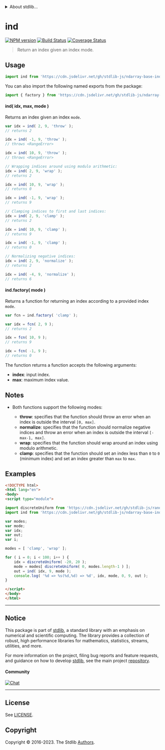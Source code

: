 <!--

@license Apache-2.0

Copyright (c) 2018 The Stdlib Authors.

Licensed under the Apache License, Version 2.0 (the "License");
you may not use this file except in compliance with the License.
You may obtain a copy of the License at

   http://www.apache.org/licenses/LICENSE-2.0

Unless required by applicable law or agreed to in writing, software
distributed under the License is distributed on an "AS IS" BASIS,
WITHOUT WARRANTIES OR CONDITIONS OF ANY KIND, either express or implied.
See the License for the specific language governing permissions and
limitations under the License.

-->


<details>
  <summary>
    About stdlib...
  </summary>
  <p>We believe in a future in which the web is a preferred environment for numerical computation. To help realize this future, we've built stdlib. stdlib is a standard library, with an emphasis on numerical and scientific computation, written in JavaScript (and C) for execution in browsers and in Node.js.</p>
  <p>The library is fully decomposable, being architected in such a way that you can swap out and mix and match APIs and functionality to cater to your exact preferences and use cases.</p>
  <p>When you use stdlib, you can be absolutely certain that you are using the most thorough, rigorous, well-written, studied, documented, tested, measured, and high-quality code out there.</p>
  <p>To join us in bringing numerical computing to the web, get started by checking us out on <a href="https://github.com/stdlib-js/stdlib">GitHub</a>, and please consider <a href="https://opencollective.com/stdlib">financially supporting stdlib</a>. We greatly appreciate your continued support!</p>
</details>

# ind

[![NPM version][npm-image]][npm-url] [![Build Status][test-image]][test-url] [![Coverage Status][coverage-image]][coverage-url] <!-- [![dependencies][dependencies-image]][dependencies-url] -->

> Return an index given an index mode.

<!-- Section to include introductory text. Make sure to keep an empty line after the intro `section` element and another before the `/section` close. -->

<section class="intro">

</section>

<!-- /.intro -->

<!-- Package usage documentation. -->



<section class="usage">

## Usage

```javascript
import ind from 'https://cdn.jsdelivr.net/gh/stdlib-js/ndarray-base-ind@esm/index.mjs';
```

You can also import the following named exports from the package:

```javascript
import { factory } from 'https://cdn.jsdelivr.net/gh/stdlib-js/ndarray-base-ind@esm/index.mjs';
```

#### ind( idx, max, mode )

Returns an index given an index `mode`.

<!-- run throws: true -->

```javascript
var idx = ind( 2, 9, 'throw' );
// returns 2

idx = ind( -1, 9, 'throw' );
// throws <RangeError>

idx = ind( 10, 9, 'throw' );
// throws <RangeError>

// Wrapping indices around using modulo arithmetic:
idx = ind( 2, 9, 'wrap' );
// returns 2

idx = ind( 10, 9, 'wrap' );
// returns 0

idx = ind( -1, 9, 'wrap' );
// returns 9

// Clamping indices to first and last indices:
idx = ind( 2, 9, 'clamp' );
// returns 2

idx = ind( 10, 9, 'clamp' );
// returns 9

idx = ind( -1, 9, 'clamp' );
// returns 0

// Normalizing negative indices:
idx = ind( 2, 9, 'normalize' );
// returns 2

idx = ind( -4, 9, 'normalize' );
// returns 6
```

#### ind.factory( mode )

Returns a function for returning an index according to a provided index `mode`.

```javascript
var fcn = ind.factory( 'clamp' );

var idx = fcn( 2, 9 );
// returns 2

idx = fcn( 10, 9 );
// returns 9

idx = fcn( -1, 9 );
// returns 0
```

The function returns a function accepts the following arguments:

-   **index**: input index.
-   **max**: maximum index value.

</section>

<!-- /.usage -->

<!-- Package usage notes. Make sure to keep an empty line after the `section` element and another before the `/section` close. -->

<section class="notes">

## Notes

-   Both functions support the following modes:

    -   **throw**: specifies that the function should throw an error when an index is outside the interval `[0, max]`.
    -   **normalize**: specifies that the function should normalize negative indices and throw an error when an index is outside the interval `[-max-1, max]`.
    -   **wrap**: specifies that the function should wrap around an index using modulo arithmetic.
    -   **clamp**: specifies that the function should set an index less than `0` to `0` (minimum index) and set an index greater than `max` to `max`.

</section>

<!-- /.notes -->

<!-- Package usage examples. -->

<section class="examples">

## Examples

<!-- eslint no-undef: "error" -->

```html
<!DOCTYPE html>
<html lang="en">
<body>
<script type="module">

import discreteUniform from 'https://cdn.jsdelivr.net/gh/stdlib-js/random-base-discrete-uniform@esm/index.mjs';
import ind from 'https://cdn.jsdelivr.net/gh/stdlib-js/ndarray-base-ind@esm/index.mjs';

var modes;
var mode;
var idx;
var out;
var i;

modes = [ 'clamp', 'wrap' ];

for ( i = 0; i < 100; i++ ) {
    idx = discreteUniform( -20, 20 );
    mode = modes[ discreteUniform( 0, modes.length-1 ) ];
    out = ind( idx, 9, mode );
    console.log( '%d => %s(%d,%d) => %d', idx, mode, 0, 9, out );
}

</script>
</body>
</html>
```

</section>

<!-- /.examples -->

<!-- Section to include cited references. If references are included, add a horizontal rule *before* the section. Make sure to keep an empty line after the `section` element and another before the `/section` close. -->

<section class="references">

</section>

<!-- /.references -->

<!-- Section for related `stdlib` packages. Do not manually edit this section, as it is automatically populated. -->

<section class="related">

</section>

<!-- /.related -->

<!-- Section for all links. Make sure to keep an empty line after the `section` element and another before the `/section` close. -->


<section class="main-repo" >

* * *

## Notice

This package is part of [stdlib][stdlib], a standard library with an emphasis on numerical and scientific computing. The library provides a collection of robust, high performance libraries for mathematics, statistics, streams, utilities, and more.

For more information on the project, filing bug reports and feature requests, and guidance on how to develop [stdlib][stdlib], see the main project [repository][stdlib].

#### Community

[![Chat][chat-image]][chat-url]

---

## License

See [LICENSE][stdlib-license].


## Copyright

Copyright &copy; 2016-2023. The Stdlib [Authors][stdlib-authors].

</section>

<!-- /.stdlib -->

<!-- Section for all links. Make sure to keep an empty line after the `section` element and another before the `/section` close. -->

<section class="links">

[npm-image]: http://img.shields.io/npm/v/@stdlib/ndarray-base-ind.svg
[npm-url]: https://npmjs.org/package/@stdlib/ndarray-base-ind

[test-image]: https://github.com/stdlib-js/ndarray-base-ind/actions/workflows/test.yml/badge.svg?branch=main
[test-url]: https://github.com/stdlib-js/ndarray-base-ind/actions/workflows/test.yml?query=branch:main

[coverage-image]: https://img.shields.io/codecov/c/github/stdlib-js/ndarray-base-ind/main.svg
[coverage-url]: https://codecov.io/github/stdlib-js/ndarray-base-ind?branch=main

<!--

[dependencies-image]: https://img.shields.io/david/stdlib-js/ndarray-base-ind.svg
[dependencies-url]: https://david-dm.org/stdlib-js/ndarray-base-ind/main

-->

[chat-image]: https://img.shields.io/gitter/room/stdlib-js/stdlib.svg
[chat-url]: https://app.gitter.im/#/room/#stdlib-js_stdlib:gitter.im

[stdlib]: https://github.com/stdlib-js/stdlib

[stdlib-authors]: https://github.com/stdlib-js/stdlib/graphs/contributors

[umd]: https://github.com/umdjs/umd
[es-module]: https://developer.mozilla.org/en-US/docs/Web/JavaScript/Guide/Modules

[deno-url]: https://github.com/stdlib-js/ndarray-base-ind/tree/deno
[umd-url]: https://github.com/stdlib-js/ndarray-base-ind/tree/umd
[esm-url]: https://github.com/stdlib-js/ndarray-base-ind/tree/esm
[branches-url]: https://github.com/stdlib-js/ndarray-base-ind/blob/main/branches.md

[stdlib-license]: https://raw.githubusercontent.com/stdlib-js/ndarray-base-ind/main/LICENSE

</section>

<!-- /.links -->
